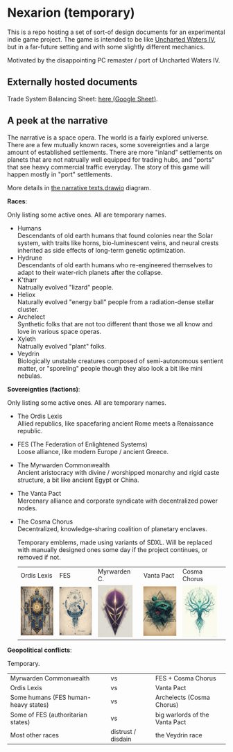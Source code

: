 # Nexarion (temporary)

This is a repo hosting a set of sort-of design documents for an experimental indie game project. The game is intended to be like [Uncharted Waters IV](https://store.steampowered.com/app/1424800/Uncharted_Waters_IV_HD_Version/), but in a far-future setting and with some slightly different mechanics.

Motivated by the disappointing PC remaster / port of Uncharted Waters IV.

## Externally hosted documents

Trade System Balancing Sheet: [here (Google Sheet)](https://docs.google.com/spreadsheets/d/1UFZz6B97ojAMlQY8WkVzC41KoKGSq5iycUdhuf7L4mo/edit?usp=sharing).

## A peek at the narrative

The narrative is a space opera. The world is a fairly explored universe. There are a few mutually known races, some sovereignties and a large amount of established settlements. There are more "inland" settlements on planets that are not natrually well equipped for trading hubs, and "ports" that see heavy commercial traffic everyday. The story of this game will happen mostly in "port" settlements.

More details in [the narrative texts.drawio](./designs/narrative%20texts.drawio) diagram.

**Races**:

Only listing some active ones. All are temporary names.

- Humans  
    Descendants of old earth humans that found colonies near the Solar system, with traits like horns, bio-luminescent veins, and neural crests inherited as side effects of long-term genetic optimization.
- Hydrune  
    Descendants of old earth humans who re-engineered themselves to adapt to their water-rich planets after the collapse.
- K'tharr  
    Natrually evolved "lizard" people.
- Heliox  
    Naturally evolved "energy ball" people from a radiation-dense stellar cluster.
- Archelect  
    Synthetic folks that are not too different thant those we all know and love in various space operas.
- Xyleth  
    Natrually evolved "plant" folks.
- Veydrin  
    Biologically unstable creatures composed of semi-autonomous sentient matter, or "sporeling" people though they also look a bit like mini nebulas.

**Sovereignties (factions)**:

Only listing some active ones. All are temporary names.

- The Ordis Lexis  
    Allied republics, like spacefaring ancient Rome meets a Renaissance republic.

- FES (The Federation of Enlightened Systems)  
    Loose alliance, like modern Europe / ancient Greece.

- The Myrwarden Commonwealth  
    Ancient aristocracy with divine / worshipped monarchy and rigid caste structure, a bit like ancient Egypt or China.

- The Vanta Pact  
    Mercenary alliance and corporate syndicate with decentralized power nodes.

- The Cosma Chorus  
    Decentralized, knowledge-sharing coalition of planetary enclaves.

    Temporary emblems, made using variants of SDXL. Will be replaced with manually designed ones some day if the project continues, or removed if not.

    | | | | | |
    | -------- | ------- | ------- | ------- | ------- |
    |Ordis Lexis| FES | Myrwarden C. | Vanta Pact | Cosma Chorus  |
    |<img alt="Ordis Lexis emblem" src="./assets/fac_emblem05.png" width="80">|<img alt="FES emblem" src="./assets/fac_emblem04.png" width="80">|<img alt="Myrwarden Commonwealth emblem" src="./assets/fac_emblem01.png" width="80">|<img alt="Vanta Pact emblem" src="./assets/fac_emblem03.png" width="80">|<img alt="Cosma Chorus emblem" src="./assets/fac_emblem02.png" width="80">

**Geopolitical conflicts**:

Temporary.

| | | |
| -------- | ------- | ------- |
| Myrwarden Commonwealth    |  vs  | FES + Cosma Chorus |
| Ordis Lexis               |  vs  | Vanta Pact |
| Some humans (FES human-heavy states)  |  vs  | Archelects (Cosma Chorus) |
| Some of FES (authoritarian states)  |  vs  | big warlords of the Vanta Pact |
| Most other races  |  distrust / disdain  | the Veydrin race |